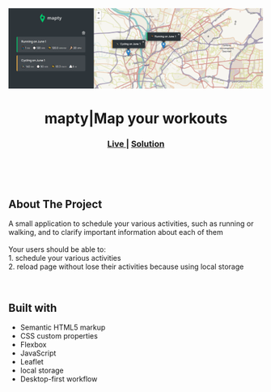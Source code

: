 <img src="./flowChart/screenshot.png"></img>

<h1 align="center">mapty|Map your workouts</h1>

<div align="center">
  <h3>
    <a href="https://incandescent-pavlova-0b3236.netlify.app/" color="white" target="_blanck">
      Live
    </a>
  <span> | </span> 
     <a href="https://github.com/shawky55/Mapty-App">
      Solution
    </a> 
  </h3>
</div>
<br>
<br>
<br>

## About The Project

<p>A small application to schedule your various activities, such as running or walking, and to clarify important information about each of them
<br><br>Your users should be able to:
<br>1. schedule your various activities
<br>2. reload page without lose their activities because using  local  storage</p>
<br>

## Built with

- Semantic HTML5 markup
- CSS custom properties
- Flexbox
- JavaScript
- Leaflet
- local storage
- Desktop-first workflow
